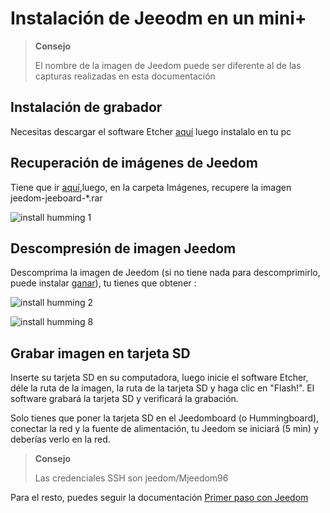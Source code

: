 # Instalación de Jeeodm en un mini+

> **Consejo**
>
> El nombre de la imagen de Jeedom puede ser diferente al de las capturas realizadas en esta documentación

## Instalación de grabador

Necesitas descargar el software Etcher [aquí](https://etcher.io/) luego instalalo en tu pc

## Recuperación de imágenes de Jeedom

Tiene que ir [aquí](https://images.jeedom.com/jeeboard/),luego, en la carpeta Imágenes, recupere la imagen jeedom-jeeboard-\*.rar

![install humming 1](images/install_humming_1.PNG)

## Descompresión de imagen Jeedom

Descomprima la imagen de Jeedom (si no tiene nada para descomprimirlo, puede instalar [ganar](http://www.clubic.com/telecharger-fiche9632-winrar.html)), tu tienes que obtener :

![install humming 2](images/install_humming_2.PNG)

![install humming 8](images/install_humming_8.PNG)

## Grabar imagen en tarjeta SD

Inserte su tarjeta SD en su computadora, luego inicie el software Etcher, déle la ruta de la imagen, la ruta de la tarjeta SD y haga clic en "Flash!". El software grabará la tarjeta SD y verificará la grabación.

Solo tienes que poner la tarjeta SD en el Jeedomboard (o Hummingboard), conectar la red y la fuente de alimentación, tu Jeedom se iniciará (5 min) y deberías verlo en la red.

> **Consejo**
>
> Las credenciales SSH son jeedom/Mjeedom96

Para el resto, puedes seguir la documentación [Primer paso con Jeedom](https://doc.jeedom.com/es_ES/premiers-pas/index.html)
